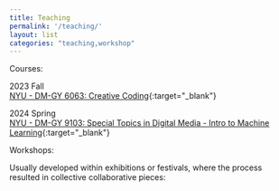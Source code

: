 ```yaml
---
title: Teaching
permalink: '/teaching/'
layout: list
categories: "teaching,workshop"
---
```

<div class="list-section">Courses:</div>

2023 Fall  
[NYU - DM-GY 6063: Creative Coding](https://dm-gy-6063-2023f-d.github.io/){:target="_blank"}

2024 Spring  
[NYU - DM-GY 9103: Special Topics in Digital Media - Intro to Machine Learning](https://dm-gy-9103-2024s-r.github.io/){:target="_blank"}

<div class="list-section">Workshops:</div>

Usually developed within exhibitions or festivals, where the process resulted in collective collaborative pieces:
